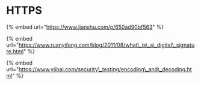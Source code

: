 # HTTPS

{% embed url="https://www.jianshu.com/p/650ad90bf563" %}

{% embed url="https://www.ruanyifeng.com/blog/2011/08/what\_is\_a\_digital\_signature.html" %}

{% embed url="https://www.yiibai.com/security\_testing/encoding\_and\_decoding.html" %}



